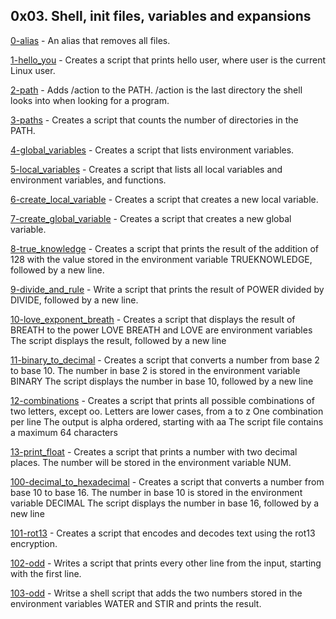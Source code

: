 ## 0x03. Shell, init files, variables and expansions

[0-alias](./0-alias) - An alias that removes all files.

[1-hello_you](./1-hello_you) - Creates a script that prints hello user, where user is the current Linux user.

[2-path](./2-path) - Adds /action to the PATH. /action is the last directory the shell looks into when looking for a program.

[3-paths](./3-paths) - Creates a script that counts the number of directories in the PATH.

[4-global_variables](./4-global_variables) - Creates a script that lists environment variables.

[5-local_variables](./5-local_variables) - Creates a script that lists all local variables and environment variables, and functions.

[6-create_local_variable](./6-create_local_variable) - Creates a script that creates a new local variable.

[7-create_global_variable](./7-create_global_variable) - Creates a script that creates a new global variable.

[8-true_knowledge](./8-true_knowledge) - Creates a script that prints the result of the addition of 128 with the value stored in the environment variable TRUEKNOWLEDGE, followed by a new line.

[9-divide_and_rule](./9-divide_and_rule) - Write a script that prints the result of POWER divided by DIVIDE, followed by a new line.

[10-love_exponent_breath](./10-love_exponent_breath) - Creates a script that displays the result of BREATH to the power LOVE
BREATH and LOVE are environment variables
The script displays the result, followed by a new line

[11-binary_to_decimal](./11-binary_to_decimal) - Creates a script that converts a number from base 2 to base 10.
The number in base 2 is stored in the environment variable BINARY
The script displays the number in base 10, followed by a new line

[12-combinations](./12-combinations) - Creates a script that prints all possible combinations of two letters, except oo.
Letters are lower cases, from a to z
One combination per line
The output is alpha ordered, starting with aa
The script file contains a maximum 64 characters

[13-print_float](./13-print_float) - Creates a script that prints a number with two decimal places.
The number will be stored in the environment variable NUM.

[100-decimal_to_hexadecimal](./100-decimal_to_hexadecimal) - Creates a script that converts a number from base 10 to base 16.
The number in base 10 is stored in the environment variable DECIMAL
The script displays the number in base 16, followed by a new line

[101-rot13](./101-rot13) - Creates a script that encodes and decodes text using the rot13 encryption.

[102-odd](./102-odd) - Writes a script that prints every other line from the input, starting with the first line.

[103-odd](./103-water_and_stir) - Writse a shell script that adds the two numbers stored in the environment variables WATER and STIR and prints the result.
